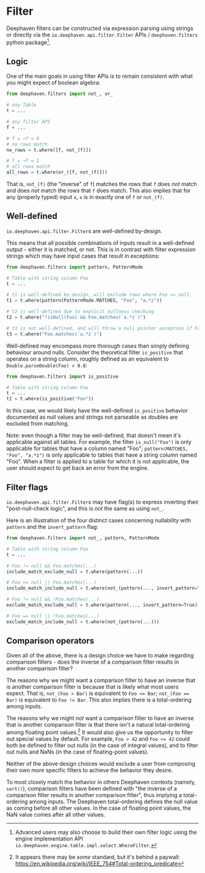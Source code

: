 # Filter

Deephaven filters can be constructed via expression parsing using strings or directly via the
`io.deephaven.api.filter.Filter` APIs / `deephaven.filters` python package[^1].

## Logic

One of the main goals in using filter APIs is to remain consistent with what you might expect of boolean algebra:

```python
from deephaven.filters import not_, or_

# any Table
t = ...

# any filter API
f = ...

# f ∧ ¬f = 0
# no rows match
no_rows = t.where([f, not_(f)])

# f ∨ ¬f = 1
# all rows match
all_rows = t.where(or_([f, not_(f)]))
```

That is, `not_(f)` (the "inverse" of `f`) matches the rows that `f` does _not_ match and does _not_ match the rows that
`f` does match. This also implies that for any (properly typed) input `x`, `x` is in exactly one of `f` or `not_(f)`.


## Well-defined

`io.deephaven.api.filter.Filter`s are well-defined by-design.

This means that all possible combinations of inputs result in a well-defined output - either it is matched, or not. This
is in contrast with filter expression strings which may have input cases that result in exceptions:

```python
from deephaven.filters import pattern, PatternMode

# Table with string column Foo
t = ...

# t1 is well-defined by-design, will exclude rows where Foo == null
t1 = t.where(pattern(PatternMode.MATCHES, "Foo", "a.*z"))

# t2 is well-defined due to explicit nullness checking
t2 = t.where("!isNull(Foo) && Foo.matches(`a.*z`)")

# t3 is not well-defined, and will throw a null pointer exception if Foo == null during evaluation
t3 = t.where("Foo.matches(`a.*z`)")
```

Well-defined may encompass more thorough cases than simply defining behaviour around nulls. Consider the theoretical
filter `is_positive` that operates on a string column, roughly defined as an equivalent to
`Double.parseDouble(Foo) > 0.0`:

```python
from deephaven.filters import is_positive

# Table with string column Foo
t = ...
t1 = t.where(is_positive("Foo"))
```

In this case, we would likely have the well-defined `is_positive` behavior documented as null values and strings not
parseable as doubles are excluded from matching.

Note: even though a filter may be well-defined, that doesn't mean it's applicable against all tables. For example, the
filter `is_null("Foo")` is only applicable for tables that have a column named "Foo"; `pattern(MATCHES, "Foo", "a.*z")`
is only applicable to tables that have a string column named "Foo". When a filter is applied to a table for which it is
not applicable, the user should expect to get back an error from the engine.

## Filter flags

`io.deephaven.api.filter.Filter`s may have flag(s) to express inverting their "post-null-check logic", and this is _not_
the same as using `not_`.

Here is an illustration of the four distinct cases concerning nullability with `pattern` and the `invert_pattern` flag:

```python
from deephaven.filters import not_, pattern, PatternMode

# Table with string column Foo
t = ...

# Foo != null && Foo.matches(...)
include_match_exclude_null = t.where(pattern(...))

# Foo == null || Foo.matches(...)
include_match_include_null = t.where(not_(pattern(..., invert_pattern=True)))

# Foo != null && !Foo.matches(...)
exclude_match_exclude_null = t.where(pattern(..., invert_pattern=True))

# Foo == null || !Foo.matches(...)
exclude_match_include_null = t.where(not_(pattern(...)))
```

## Comparison operators

Given all of the above, there is a design choice we have to make regarding comparison filters - does the inverse of a
comparison filter results in another comparison filter?

The reasons why we might want a comparison filter to have an inverse that is another comparison filter is because that
is likely what most users expect. That is, `not_(Foo > Bar)` is equivalent to `Foo <= Bar`; `not_(Foo == Bar)`
is equivalent to `Foo != Bar`. This also implies there is a total-ordering among inputs.

The reasons why we might _not_ want a comparison filter to have an inverse that is another comparison filter is that
there isn't a natural total-ordering among floating point values.[^2]  It would also give us the opportunity to filter
out special values by default. For example, `Foo > 42` and `Foo <= 42` could both be defined to filter out nulls (in the
case of integral values), and to filter out nulls and NaNs (in the case of floating-point values).

Neither of the above design choices would exclude a user from composing their own more specific filters to achieve the
behavior they desire.

To most closely match the behavior in others Deephaven contexts (namely, `sort()`), comparison filters have been
defined with "the inverse of a comparison filter results in another comparison filter", thus implying a total-ordering
among inputs. The Deephaven total-ordering defines the null value as coming before all other values. In the case of
floating point values, the NaN value comes after all other values.

[^1]: Advanced users may also choose to build their own filter logic using the engine implementation API `io.deephaven.engine.table.impl.select.WhereFilter`.
[^2]: It appears there may be _some_ standard, but it's behind a paywall: https://en.wikipedia.org/wiki/IEEE_754#Total-ordering_predicate